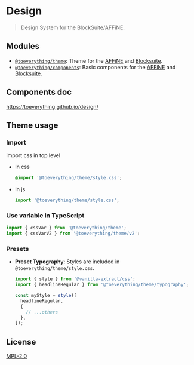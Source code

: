 # Design

> Design System for the BlockSuite/AFFiNE.

## Modules

- [`@toeverything/theme`](packages/theme): Theme for the [AFFiNE](https://github.com/toeverything/AFFiNE) and [Blocksuite](https://github.com/toeverything/blocksuite).
- [`@toeverything/components`](packages/components): Basic components for the [AFFiNE](https://github.com/toeverything/AFFiNE) and [Blocksuite](https://github.com/toeverything/blocksuite).

## Components doc

https://toeverything.github.io/design/

## Theme usage

### Import

import css in top level

- In css
  ```css
  @import '@toeverything/theme/style.css';
  ```
- In js
  ```js
  import '@toeverything/theme/style.css';
  ```

### Use variable in TypeScript

```ts
import { cssVar } from '@toeverything/theme';
import { cssVarV2 } from '@toeverything/theme/v2';
```

### Presets

- **Preset Typography**:
  Styles are included in `@toeverything/theme/style.css`.

  ```ts
  import { style } from '@vanilla-extract/css';
  import { headlineRegular } from '@toeverything/theme/typography';

  const myStyle = style([
    headlineRegular,
    {
      // ...others
    },
  ]);
  ```

## License

[MPL-2.0](LICENSE)
